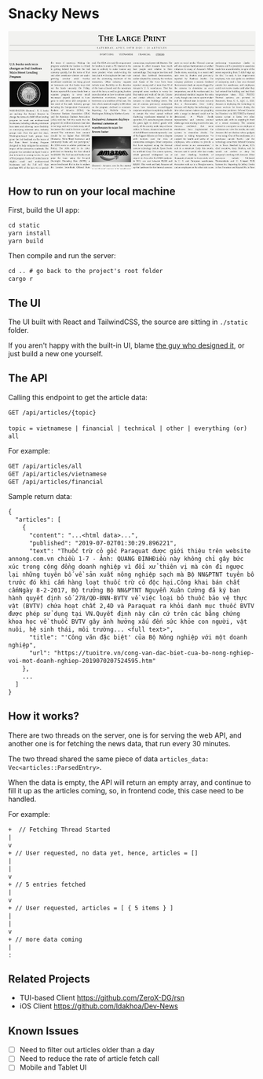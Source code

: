 # Snacky News

![](screenshot.png)

## How to run on your local machine

First, build the UI app:

```
cd static
yarn install
yarn build
```

Then compile and run the server:
```
cd .. # go back to the project's root folder
cargo r
```

## The UI

The UI built with React and TailwindCSS, the source are sitting in `./static` folder.

If you aren't happy with the built-in UI, blame [the guy who designed it](https://github.com/dvkndn/), or just build a new one yourself.

## The API

Calling this endpoint to get the article data:

```
GET /api/articles/{topic}

topic = vietnamese | financial | technical | other | everything (or) all
```

For example:

```
GET /api/articles/all
GET /api/articles/vietnamese
GET /api/articles/financial
```

Sample return data:

```
{
  "articles": [
    {
      "content": "...<html data>...",
      "published": "2019-07-02T01:30:29.896221",
      "text": "Thuốc trừ cỏ gốc Paraquat được giới thiệu trên website annong.com.vn chiều 1-7 - Ảnh: QUANG ĐỊNHĐiều này không chỉ gây bức xúc trong cộng đồng doanh nghiệp vì đối xử thiên vị mà còn đi ngược lại những tuyên bố về sản xuất nông nghiệp sạch mà Bộ NN&PTNT tuyên bố trước đó khi cấm hàng loạt thuốc trừ cỏ độc hại.Công khai bán chất cấmNgày 8-2-2017, Bộ trưởng Bộ NN&PTNT Nguyễn Xuân Cường đã ký ban hành quyết định số 278/QĐ-BNN-BVTV về việc loại bỏ thuốc bảo vệ thực vật (BVTV) chứa hoạt chất 2,4D và Paraquat ra khỏi danh mục thuốc BVTV được phép sử dụng tại VN.Quyết định này căn cứ trên các bằng chứng khoa học về thuốc BVTV gây ảnh hưởng xấu đến sức khỏe con người, vật nuôi, hệ sinh thái, môi trường... <full text>",
      "title": "'Công văn đặc biệt' của Bộ Nông nghiệp với một doanh nghiệp",
      "url": "https://tuoitre.vn/cong-van-dac-biet-cua-bo-nong-nghiep-voi-mot-doanh-nghiep-2019070207524595.htm"
    },
    ...
  ]
}
```

## How it works?

There are two threads on the server, one is for serving the web API, and another one is for fetching the news data, that run every 30 minutes.

The two thread shared the same piece of data `articles_data: Vec<articles::ParsedEntry>`.

When the data is empty, the API will return an empty array, and continue to fill it up as the articles coming, so, in frontend code, this case need to be handled.

For example:

```
+  // Fetching Thread Started
|
v
+ // User requested, no data yet, hence, articles = []
|
|
v
+ // 5 entries fetched
|
v
+ // User requested, articles = [ { 5 items } ]
|
|
v
+ // more data coming
|
:
```

## Related Projects

- TUI-based Client https://github.com/ZeroX-DG/rsn
- iOS Client https://github.com/ldakhoa/Dev-News

## Known Issues

- [ ] Need to filter out articles older than a day
- [ ] Need to reduce the rate of article fetch call
- [ ] Mobile and Tablet UI